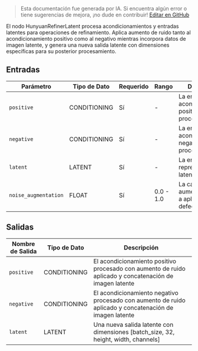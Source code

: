> Esta documentación fue generada por IA. Si encuentra algún error o tiene sugerencias de mejora, ¡no dude en contribuir! [Editar en GitHub](https://github.com/Comfy-Org/embedded-docs/blob/main/comfyui_embedded_docs/docs/HunyuanRefinerLatent/es.md)

El nodo HunyuanRefinerLatent procesa acondicionamientos y entradas latentes para operaciones de refinamiento. Aplica aumento de ruido tanto al acondicionamiento positivo como al negativo mientras incorpora datos de imagen latente, y genera una nueva salida latente con dimensiones específicas para su posterior procesamiento.

## Entradas

| Parámetro | Tipo de Dato | Requerido | Rango | Descripción |
|-----------|-----------|----------|-------|-------------|
| `positive` | CONDITIONING | Sí | - | La entrada de acondicionamiento positivo a procesar |
| `negative` | CONDITIONING | Sí | - | La entrada de acondicionamiento negativo a procesar |
| `latent` | LATENT | Sí | - | La entrada de representación latente |
| `noise_augmentation` | FLOAT | Sí | 0.0 - 1.0 | La cantidad de aumento de ruido a aplicar (por defecto: 0.10) |

## Salidas

| Nombre de Salida | Tipo de Dato | Descripción |
|-------------|-----------|-------------|
| `positive` | CONDITIONING | El acondicionamiento positivo procesado con aumento de ruido aplicado y concatenación de imagen latente |
| `negative` | CONDITIONING | El acondicionamiento negativo procesado con aumento de ruido aplicado y concatenación de imagen latente |
| `latent` | LATENT | Una nueva salida latente con dimensiones [batch_size, 32, height, width, channels] |
